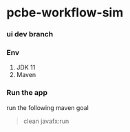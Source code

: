 # pcbe-workflow-sim
### ui dev branch

### Env
1. JDK 11
2. Maven

### Run the app
run the following maven goal 
> clean javafx:run
